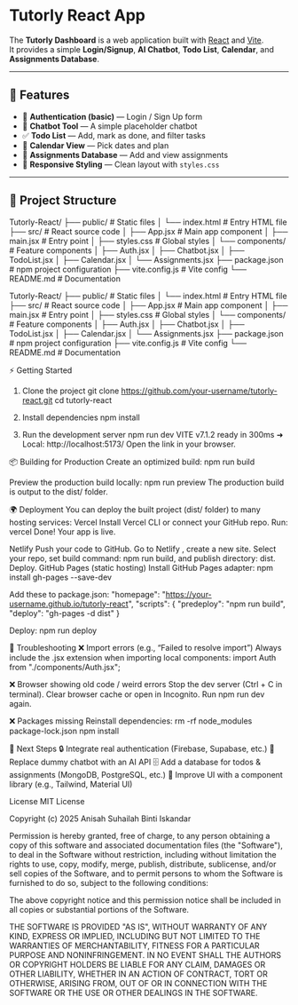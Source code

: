 # Tutorly React App

The **Tutorly Dashboard** is a web application built with [React](https://react.dev/) and [Vite](https://vitejs.dev/).  
It provides a simple **Login/Signup**, **AI Chatbot**, **Todo List**, **Calendar**, and **Assignments Database**.

---

## 🚀 Features
- 🔑 **Authentication (basic)** — Login / Sign Up form
- 💬 **Chatbot Tool** — A simple placeholder chatbot
- ✅ **Todo List** — Add, mark as done, and filter tasks
- 📅 **Calendar View** — Pick dates and plan
- 📝 **Assignments Database** — Add and view assignments
- 🎨 **Responsive Styling** — Clean layout with `styles.css`

---

## 📂 Project Structure

Tutorly-React/
├── public/ # Static files
│ └── index.html # Entry HTML file
├── src/ # React source code
│ ├── App.jsx # Main app component
│ ├── main.jsx # Entry point
│ ├── styles.css # Global styles
│ └── components/ # Feature components
│ ├── Auth.jsx
│ ├── Chatbot.jsx
│ ├── TodoList.jsx
│ ├── Calendar.jsx
│ └── Assignments.jsx
├── package.json # npm project configuration
├── vite.config.js # Vite config
└── README.md # Documentation

Tutorly-React/
├── public/ # Static files
│ └── index.html # Entry HTML file
├── src/ # React source code
│ ├── App.jsx # Main app component
│ ├── main.jsx # Entry point
│ ├── styles.css # Global styles
│ └── components/ # Feature components
│ ├── Auth.jsx
│ ├── Chatbot.jsx
│ ├── TodoList.jsx
│ ├── Calendar.jsx
│ └── Assignments.jsx
├── package.json # npm project configuration
├── vite.config.js # Vite config
└── README.md # Documentation

⚡ Getting Started
1. Clone the project
git clone https://github.com/your-username/tutorly-react.git
cd tutorly-react

2. Install dependencies
npm install

3. Run the development server
npm run dev
  VITE v7.1.2  ready in 300ms
  ➜  Local:   http://localhost:5173/
Open the link in your browser.

📦 Building for Production
Create an optimized build:
npm run build

Preview the production build locally:
npm run preview
The production build is output to the dist/ folder.

🌍 Deployment
You can deploy the built project (dist/ folder) to many hosting services:
Vercel
Install Vercel CLI
 or connect your GitHub repo.
Run:
vercel
Done! Your app is live.

Netlify
Push your code to GitHub.
Go to Netlify
, create a new site.
Select your repo, set build command: npm run build, and publish directory: dist.
Deploy.
GitHub Pages (static hosting)
Install GitHub Pages adapter:
npm install gh-pages --save-dev

Add these to package.json:
"homepage": "https://your-username.github.io/tutorly-react",
"scripts": {
  "predeploy": "npm run build",
  "deploy": "gh-pages -d dist"
}

Deploy:
npm run deploy

🐛 Troubleshooting
❌ Import errors (e.g., “Failed to resolve import”)
Always include the .jsx extension when importing local components:
import Auth from "./components/Auth.jsx";

❌ Browser showing old code / weird errors
Stop the dev server (Ctrl + C in terminal).
Clear browser cache or open in Incognito.
Run npm run dev again.

❌ Packages missing
Reinstall dependencies:
rm -rf node_modules package-lock.json
npm install

📌 Next Steps
🔒 Integrate real authentication (Firebase, Supabase, etc.)
🤖 Replace dummy chatbot with an AI API
🗄 Add a database for todos & assignments (MongoDB, PostgreSQL, etc.)
🎨 Improve UI with a component library (e.g., Tailwind, Material UI)

License
MIT License

Copyright (c) 2025 Anisah Suhailah Binti Iskandar

Permission is hereby granted, free of charge, to any person obtaining a copy
of this software and associated documentation files (the "Software"), to deal
in the Software without restriction, including without limitation the rights
to use, copy, modify, merge, publish, distribute, sublicense, and/or sell
copies of the Software, and to permit persons to whom the Software is
furnished to do so, subject to the following conditions:

The above copyright notice and this permission notice shall be included in all
copies or substantial portions of the Software.

THE SOFTWARE IS PROVIDED "AS IS", WITHOUT WARRANTY OF ANY KIND, EXPRESS OR
IMPLIED, INCLUDING BUT NOT LIMITED TO THE WARRANTIES OF MERCHANTABILITY,
FITNESS FOR A PARTICULAR PURPOSE AND NONINFRINGEMENT. IN NO EVENT SHALL THE
AUTHORS OR COPYRIGHT HOLDERS BE LIABLE FOR ANY CLAIM, DAMAGES OR OTHER
LIABILITY, WHETHER IN AN ACTION OF CONTRACT, TORT OR OTHERWISE, ARISING FROM,
OUT OF OR IN CONNECTION WITH THE SOFTWARE OR THE USE OR OTHER DEALINGS IN THE
SOFTWARE.
